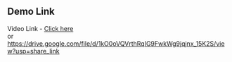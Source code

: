 ## Demo Link

Video Link - <a href="https://drive.google.com/file/d/1kO0oVQVrthRqIG9FwkWg9jqjnx_15K2S/view?usp=share_link"> Click here </a>
<br />
or 
<br />
https://drive.google.com/file/d/1kO0oVQVrthRqIG9FwkWg9jqjnx_15K2S/view?usp=share_link
